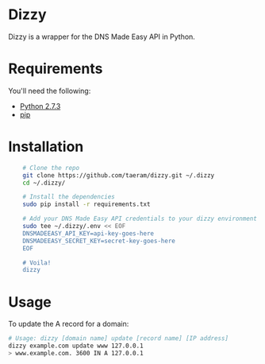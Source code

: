 Dizzy
=====

Dizzy is a wrapper for the DNS Made Easy API in Python.

Requirements
============
You'll need the following:

* [Python 2.7.3](http://www.python.org/)
* [pip](https://github.com/pypa/pip)

Installation
============

```bash
    # Clone the repo
    git clone https://github.com/taeram/dizzy.git ~/.dizzy
    cd ~/.dizzy/

    # Install the dependencies
    sudo pip install -r requirements.txt

    # Add your DNS Made Easy API credentials to your dizzy environment
    sudo tee ~/.dizzy/.env << EOF
    DNSMADEEASY_API_KEY=api-key-goes-here
    DNSMADEEASY_SECRET_KEY=secret-key-goes-here
    EOF

    # Voila!
    dizzy
```

Usage
=====

To update the A record for a domain:

```bash
# Usage: dizzy [domain name] update [record name] [IP address]
dizzy example.com update www 127.0.0.1
> www.example.com. 3600 IN A 127.0.0.1
```
